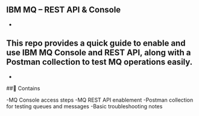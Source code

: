 ## **IBM MQ – REST API & Console**
-
## This repo provides a quick guide to enable and use IBM MQ Console and REST API, along with a Postman collection to test MQ operations easily.
-

##📌 Contains

-MQ Console access steps
-MQ REST API enablement
-Postman collection for testing queues and messages
-Basic troubleshooting notes
